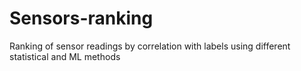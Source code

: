 # Sensors-ranking
Ranking of sensor readings by correlation with labels using different statistical and ML methods

